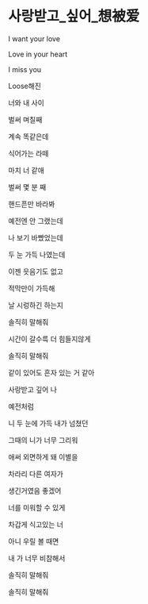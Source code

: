 # 사랑받고_싶어_想被爱

I want your love

Love in your heart

I miss you

Loose해진

너와 내 사이

벌써 며칠째

계속 똑같은데

식어가는 라떼

마치 너 같애

벌써 몇 분 째

핸드픈만 바라봐

예전엔 안 그랬는데

나 보기 바빴었는데

두 눈 가득 나였는데

이젠 읏음기도 없고

적막만이 가득해

날 시렁하긴 하는지

솔직히 말해줘

시간이 갈수륵 더 힘들지않게

솔직히 말해줘

같이 있어도 흔자 있는 거 같아

사랑받고 깊어 나

예전처럼

니 두 눈에 가득 내가 넘쳤던

그때의 니가 너무 그리워

애써 외면하게 돼 이별을

차라리 다른 여자가

생긴거였음 좋겠어

너를 미워할 수 있게

차갑게 식고있는 너

아니 우릴 볼 때면

내 가 너무 비참해서

솔직히 말해줘

솔직히 말해줘


